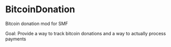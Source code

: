 # BitcoinDonation
Bitcoin donation mod for SMF 

Goal: Provide a way to track bitcoin donations and a way to actually process payments

